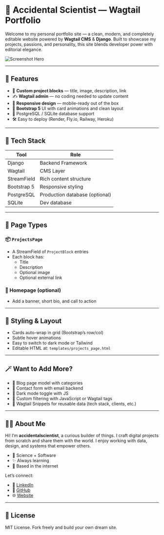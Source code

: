 # 🦜 Accidental Scientist — Wagtail Portfolio

Welcome to my personal portfolio site — a clean, modern, and completely editable website powered by **Wagtail CMS** & **Django**. Built to showcase my projects, passions, and personality, this site blends developer power with editorial elegance.

![Screenshot Hero](https://your-screenshot-link.com)

---

## 🎨 Features

- 🧩 **Custom project blocks** — title, image, description, link
- ✍️ **Wagtail admin** — no coding needed to update content
- 📱 **Responsive design** — mobile-ready out of the box
- 🎯 **Bootstrap 5** UI with card animations and clean layout
- 💾 PostgreSQL / SQLite database support
- 🛠 Easy to deploy (Render, Fly.io, Railway, Heroku)

---

## 🧠 Tech Stack

| Tool        | Role                            |
|-------------|----------------------------------|
| Django      | Backend Framework               |
| Wagtail     | CMS Layer                        |
| StreamField | Rich content structure           |
| Bootstrap 5 | Responsive styling               |
| PostgreSQL  | Production database (optional)  |
| SQLite      | Dev database                     |

---

## 🧾 Page Types

### 📦 `ProjectsPage`
- A StreamField of `ProjectBlock` entries
- Each block has:
  - Title
  - Description
  - Optional image
  - Optional external link

### 📄 Homepage (optional)
- Add a banner, short bio, and call to action

---

## 💅 Styling & Layout

- Cards auto-wrap in grid (Bootstrap’s row/col)
- Subtle hover animations
- Easy to switch to dark mode or Tailwind
- Editable HTML at: `templates/projects_page.html`

---

## 🪄 Want to Add More?

- 📝 Blog page model with categories
- 📩 Contact form with email backend
- 🌙 Dark mode toggle with JS
- 🧪 Custom filtering with JavaScript or Wagtail tags
- 📂 Wagtail Snippets for reusable data (tech stack, clients, etc.)

---

## 🧑‍💻 About Me

Hi! I’m **accidentalscientist**, a curious builder of things. I craft digital projects from scratch and share them with the world. I enjoy working with data, design, and systems that empower others.

- 🧬 Science + Software
- ✨ Always learning
- 📍 Based in the internet

Let’s connect:
- 🔗 [LinkedIn](#)
- 🐙 [GitHub](https://github.com/accidentalscientist)
- 🌐 [Website](#)

---

## 📖 License

MIT License. Fork freely and build your own dream site.

